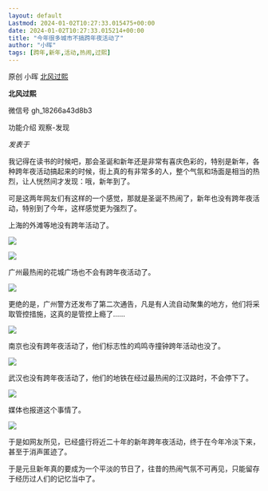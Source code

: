 ```yaml
---
layout: default
Lastmod: 2024-01-02T10:27:33.015475+00:00
date: 2024-01-02T10:27:33.015214+00:00
title: "今年很多城市不搞跨年夜活动了"
author: "小晖"
tags: [跨年,新年,活动,热闹,过熙]
---
```


原创 小晖 [北风过熙](javascript:void(0);)

**北风过熙** 

微信号 gh\_18266a43d8b3

功能介绍 观察-发现

_发表于_

我记得在读书的时候吧，那会圣诞和新年还是非常有喜庆色彩的，特别是新年，各种跨年夜活动搞起来的时候，街上真的有非常多的人，整个气氛和场面是相当的热烈，让人恍然间才发现：哦，新年到了。  

可是这两年网友们有这样的一个感觉，那就是圣诞不热闹了，新年也没有跨年夜活动，特别到了今年，这样感觉更为强烈了。

上海的外滩等地没有跨年活动了。

![](https://images.weserv.nl/?url=https%3A//mmbiz.qpic.cn/sz_mmbiz_jpg/fr1unh3X73o0zKm9Oa02iaM4VSBha5WPrNfcz0GjAcuSkQYgsls8hXjkcOcdO1xcg0kykNu1BiazpQvZNXI9I26g/640%3Fwx_fmt%3Dother%26from%3Dappmsg)

![](https://images.weserv.nl/?url=https%3A//mmbiz.qpic.cn/sz_mmbiz_jpg/fr1unh3X73o0zKm9Oa02iaM4VSBha5WPrbibDuicnudh2x5uREFbHktd6o45sBd5IyEiafqWXjon44y47lCkGjsXDQ/640%3Fwx_fmt%3Dother%26from%3Dappmsg)

广州最热闹的花城广场也不会有跨年夜活动了。

![](https://images.weserv.nl/?url=https%3A//mmbiz.qpic.cn/sz_mmbiz_jpg/fr1unh3X73o0zKm9Oa02iaM4VSBha5WPrydMw5Bv3BZbfgyLAHnD6Y13FjfjY4XEibApxTCBNhO5MKt1wq7ZoykA/640%3Fwx_fmt%3Dother%26from%3Dappmsg)

更绝的是，广州警方还发布了第二次通告，凡是有人流自动聚集的地方，他们将采取管控措施，这真的是管控上瘾了……

![](https://images.weserv.nl/?url=https%3A//mmbiz.qpic.cn/sz_mmbiz_jpg/fr1unh3X73o0zKm9Oa02iaM4VSBha5WPr8MIGiaI8x0ibFbXSKq2moN5gfyUtH6sqHO0WUjRhLsGQXHmCFlROKJ9w/640%3Fwx_fmt%3Dother%26from%3Dappmsg)

南京也没有跨年夜活动了，他们标志性的鸡鸣寺撞钟跨年活动也没了。

![](https://images.weserv.nl/?url=https%3A//mmbiz.qpic.cn/sz_mmbiz_jpg/fr1unh3X73o0zKm9Oa02iaM4VSBha5WPrphgpzFzg4gNXHsHibAYWz0VibrQbENm8vzt4sXyHWSkQBdTRxViaZ6ClQ/640%3Fwx_fmt%3Dother%26from%3Dappmsg)

武汉也没有跨年夜活动了，他们的地铁在经过最热闹的江汉路时，不会停下了。

![](https://images.weserv.nl/?url=https%3A//mmbiz.qpic.cn/sz_mmbiz_jpg/fr1unh3X73o0zKm9Oa02iaM4VSBha5WPrB1KX3ZCnOiaiaC0eaQfyNphunTLK4YuWPMcnS4pKn64VCmJeYGYlhgRw/640%3Fwx_fmt%3Dother%26from%3Dappmsg)

媒体也报道这个事情了。

![](https://images.weserv.nl/?url=https%3A//mmbiz.qpic.cn/sz_mmbiz_jpg/fr1unh3X73o0zKm9Oa02iaM4VSBha5WPrSQQsfOULO5OylE53S6mbibicrE2tWSswmp6SyDozHO1XJtl9ibOibU0EJw/640%3Fwx_fmt%3Dother%26from%3Dappmsg)

于是如网友所见，已经盛行将近二十年的新年跨年夜活动，终于在今年冷淡下来，甚至于消声匿迹了。

于是元旦新年真的要成为一个平淡的节日了，往昔的热闹气氛不可再见，只能留存于经历过人们的记忆当中了。

